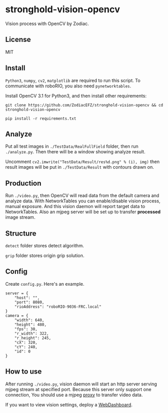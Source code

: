 # stronghold-vision-opencv

Vision process with OpenCV by Zodiac.

## License

MIT

## Install

`Python3`, `numpy`, `cv2`, `matplotlib` are required to run this script.
To communicate with roboRIO, you also need `pynetworktables`.

Install OpenCV 3.1 for Python3, and then install other requirements:

```
git clone https://github.com/ZodiacEFZ/stronghold-vision-opencv && cd stronghold-vision-opencv

pip install -r requirements.txt
```

## Analyze

Put all test images in `./TestData/RealFullField` folder, then run `./analyze.py`.
Then there will be a window showing analyze result.

Uncomment `cv2.imwrite("TestData/Result/res%d.png" % (i), img)` then result images
will be put in `./TestData/Result` with contours drawn on.

## Production

Run `./video.py`, then OpenCV will read data from the default camera and analyze data.
With NetworkTables you can enable/disable vision process, manual exposure. And
this vision daemon will report target data to NetworkTables. Also an mjpeg server will
be set up to transfer **processed** image stream.

## Structure

`detect` folder stores detect algorithm.

`grip` folder stores origin grip solution.

## Config

Create `config.py`. Here's an example.

```
server = {
    "host": "",
    "port": 8080,
    "rioAddress": "roboRIO-9036-FRC.local"
}
camera = {
    "width": 640,
    "height": 480,
    "fps": 30,
    "r_width": 322,
    "r_height": 245,
    "cX": 320,
    "cY": 240,
    "id": 0
}
```

## How to use

After running `./video.py`, vision daemon will start an http server serving
mjpeg stream at specified port. Because this server only support one connection,
You should use a mjpeg [proxy](https://github.com/ZodiacEFZ/stronghold-vision-mjpeg-proxy)
to transfer video data.

If you want to view vision settings, deploy a
[WebDashboard](https://github.com/ZodiacEFZ/stronghold-vision-webdashboard).
